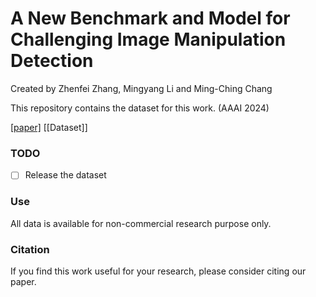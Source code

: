 # A New Benchmark and Model for Challenging Image Manipulation Detection

Created by Zhenfei Zhang, Mingyang Li and Ming-Ching Chang

This repository contains the dataset for this work. (AAAI 2024)

[[paper]](https://arxiv.org/pdf/2311.14218.pdf) [[Dataset]]

### TODO

- [ ] Release the dataset

### Use

All data is available for non-commercial research purpose only.

### Citation

If you find this work useful for your research, please consider citing our paper.
